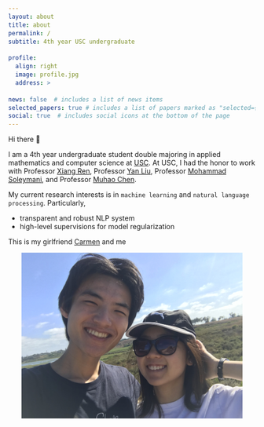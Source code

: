 ```yaml
---
layout: about
title: about
permalink: /
subtitle: 4th year USC undergraduate

profile:
  align: right
  image: profile.jpg
  address: >

news: false  # includes a list of news items
selected_papers: true # includes a list of papers marked as "selected={true}"
social: true  # includes social icons at the bottom of the page
---
```



Hi there 👋

I am a 4th year undergraduate student double majoring in applied mathematics and computer science at [USC](https://www.usc.edu/).
At USC, I had the honor to work with Professor [Xiang Ren](https://shanzhenren.github.io/), Professor [Yan Liu](https://viterbi-web.usc.edu/~liu32/), Professor [Mohammad Soleymani](https://people.ict.usc.edu/~soleymani/), and Professor [Muhao Chen](https://muhaochen.github.io/).

My current research interests is in `machine learning` and `natural language processing`. Particularly,
- transparent and robust NLP system
- high-level supervisions for model regularization

This is my girlfriend [Carmen](https://www.linkedin.com/in/carmen-liang/) and me
<p align="center">
  <img src="/assets/img/cc_and_me.jpg" alt="Photo" style="width: 450px;"/>
</p>
